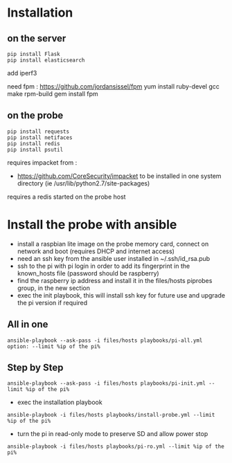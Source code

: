 Installation
============

on the server
-------------
```
pip install Flask
pip install elasticsearch
```

add iperf3

need fpm :
https://github.com/jordansissel/fpm
yum install ruby-devel gcc make rpm-build
gem install fpm

on the probe
------------
```
pip install requests
pip install netifaces
pip install redis
pip install psutil
```

requires impacket from :
* https://github.com/CoreSecurity/impacket
to be installed in one system directory (ie /usr/lib/python2.7/site-packages)

requires a redis started on the probe host


Install the probe with ansible
==============================

* install a raspbian lite image on the probe memory card, connect on network and boot (requires DHCP and internet access)
* need an ssh key from the ansible user installed in ~/.ssh/id_rsa.pub
* ssh to the pi with pi login in order to add its fingerprint in the known_hosts file (password should be raspberry)
* find the raspberry ip address and install it in the files/hosts piprobes group, in the new section
* exec the init playbook, this will install ssh key for future use and upgrade the pi version if required


All in one
----------
```
ansible-playbook --ask-pass -i files/hosts playbooks/pi-all.yml
option: --limit %ip of the pi%
```

Step by Step
------------
```
ansible-playbook --ask-pass -i files/hosts playbooks/pi-init.yml --limit %ip of the pi%
```

* exec the installation playbook

```
ansible-playbook -i files/hosts playbooks/install-probe.yml --limit %ip of the pi%
```

* turn the pi in read-only mode to preserve SD and allow power stop
```
ansible-playbook -i files/hosts playbooks/pi-ro.yml --limit %ip of the pi%
```
